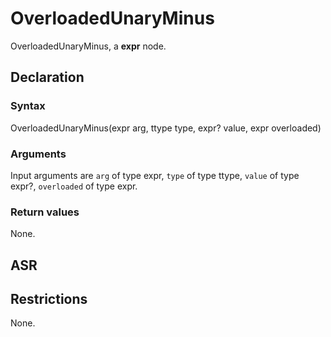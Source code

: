 <!-- This is an automatically generated file. Do not edit it manually. -->

# OverloadedUnaryMinus

OverloadedUnaryMinus, a **expr** node.

## Declaration

### Syntax

OverloadedUnaryMinus(expr arg, ttype type, expr? value, expr overloaded)

### Arguments
Input arguments are `arg` of type expr, `type` of type ttype, `value` of type expr?, `overloaded` of type expr.

### Return values

None.

## ASR

<!-- Generate ASR using pickle. -->

## Restrictions

<!-- Generated from asr_verify.cpp. -->
None.